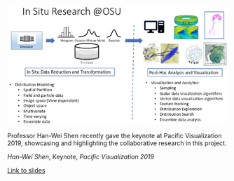 ![Overview of research](images/2019-07-29/shen_talk.png)

Professor Han-Wei Shen recently gave the keynote at Pacific Visualization 2019,
showcasing and highlighting the collaborative research in this project.

*Han-Wei Shen*, Keynote, *Pacific Visualization 2019*

[Link to slides](files/2019-07-29/Presentation.pdf)
